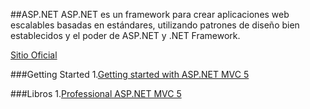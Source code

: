 ##ASP.NET
ASP.NET es un framework para crear aplicaciones web escalables basadas en estándares, utilizando patrones de diseño bien establecidos y el poder de ASP.NET y .NET Framework.

[Sitio Oficial](http://www.asp.net/get-started)

###Getting Started
1.[Getting started with ASP.NET MVC 5](http://www.asp.net/mvc/overview/getting-started/introduction/getting-started)

###Libros
1.[Professional ASP.NET MVC 5](https://drive.google.com/open?id=0B7eSdgM2WEZiMWh1QlNxRjIxNFE)